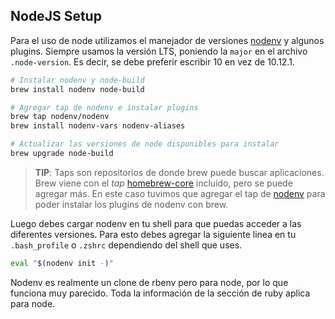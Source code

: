 ## NodeJS Setup

Para el uso de node utilizamos el manejador de versiones [nodenv](https://github.com/nodenv/nodenv) y algunos plugins.
Siempre usamos la versión LTS, poniendo la `major` en el archivo `.node-version`. Es decir, se debe preferir escribir 10 en vez de 10.12.1.

```bash
# Instalar nodenv y node-build
brew install nodenv node-build

# Agregar tap de nodenv e instalar plugins
brew tap nodenv/nodenv
brew install nodenv-vars nodenv-aliases

# Actualizar las versiones de node disponibles para instalar
brew upgrade node-build
```

> **TIP**: Taps son repositorios de donde brew puede buscar aplicaciones. Brew viene con el *tap* [homebrew-core](https://github.com/Homebrew/homebrew-core) incluido, pero se puede agregar más. En este caso tuvimos que agregar el tap de [nodenv](https://github.com/nodenv/homebrew-nodenv) para poder instalar los plugins de nodenv con brew.

Luego debes cargar nodenv en tu shell para que puedas acceder a las diferentes versiones. Para esto debes agregar la siguiente linea en tu `.bash_profile` o `.zshrc` dependiendo del shell que uses.

```bash
eval "$(nodenv init -)"
```

Nodenv es realmente un clone de rbenv pero para node, por lo que funciona muy parecido. Toda la información de la sección de ruby aplica para node.
